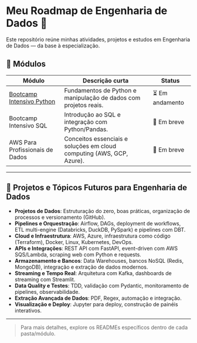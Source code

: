 # Meu Roadmap de Engenharia de Dados 🚀

Este repositório reúne minhas atividades, projetos e estudos em Engenharia de Dados — da base à especialização.

## 📂 Módulos

| Módulo                      | Descrição curta                                                        | Status       |
|-----------------------------|------------------------------------------------------------------------|--------------|
| [Bootcamp Intensivo Python](https://github.com/ds-borges/data-engineering-roadmap/tree/f8aa6f43b3b06c263c48c7882a4256815d20f583/Bootcamp-Intensivo-Python) | Fundamentos de Python e manipulação de dados com projetos reais.                               | ⏳ Em andamento |
| Bootcamp Intensivo SQL       | Introdução ao SQL e integração com Python/Pandas.                      | 🎯 Em breve  |
| AWS Para Profissionais de Dados | Conceitos essenciais e soluções em cloud computing (AWS, GCP, Azure). | 🎯 Em breve  |

---

## 🎯 Projetos e Tópicos Futuros para Engenharia de Dados

- **Projetos de Dados**: Estruturação do zero, boas práticas, organização de processos e versionamento (GitHub).
- **Pipelines e Orquestração**: Airflow, DAGs, deployment de workflows, ETL multi-engine (Databricks, DuckDB, PySpark) e pipelines com DBT.
- **Cloud e Infraestrutura**: AWS, Azure, infraestrutura como código (Terraform), Docker, Linux, Kubernetes, DevOps.
- **APIs e Integrações**: REST API com FastAPI, event-driven com AWS SQS/Lambda, scraping web com Python e requests.
- **Armazenamento e Bancos**: Data Warehouses, bancos NoSQL (Redis, MongoDB), integração e extração de dados modernos.
- **Streaming e Tempo Real**: Arquitetura com Kafka, dashboards de streaming com Streamlit.
- **Data Quality e Testes**: TDD, validação com Pydantic, monitoramento de pipelines, observabilidade.
- **Extração Avançada de Dados**: PDF, Regex, automação e integração.
- **Visualização e Deploy**: Jupyter para deploy, construção de painéis interativos.

---

> Para mais detalhes, explore os READMEs específicos dentro de cada pasta/módulo.
